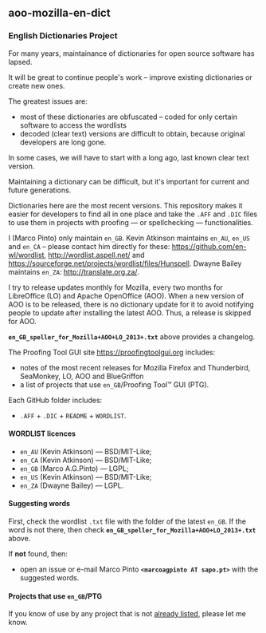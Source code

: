 ## aoo-mozilla-en-dict

### English Dictionaries Project

For many years, maintainance of dictionaries for open source software has lapsed.

It will be great to continue people's work – improve existing dictionaries or create new ones.

The greatest issues are: 

* most of these dictionaries are obfuscated – coded for only certain software to access the wordlists
* decoded (clear text) versions are difficult to obtain, because original developers are long gone.

In some cases, we will have to start with a long ago, last known clear text version.

Maintaining a dictionary can be difficult, but it's important for current and future generations.

Dictionaries here are the most recent versions. This repository makes it easier for developers to find all in one place and take the `.AFF` and `.DIC` files to use them in projects with proofing — or spellchecking — functionalities.

I (Marco Pinto) only maintain `en_GB`. Kevin Atkinson maintains `en_AU`, `en_US` and `en_CA` – please contact him directly for these: <https://github.com/en-wl/wordlist>, <http://wordlist.aspell.net/> and <https://sourceforge.net/projects/wordlist/files/Hunspell>. Dwayne Bailey maintains `en_ZA`: <http://translate.org.za/>.

I try to release updates monthly for Mozilla, every two months for LibreOffice (LO) and Apache OpenOffice (AOO). When a new version of AOO is to be released, there is no dictionary update for it to avoid notifying people to update after installing the latest AOO. Thus, a release is skipped for AOO.

<B>`en_GB_speller_for_Mozilla+AOO+LO_2013+.txt`</B> above provides a changelog.

The Proofing Tool GUI site <https://proofingtoolgui.org> includes: 

* notes of the most recent releases for Mozilla Firefox and Thunderbird, SeaMonkey, LO, AOO and BlueGriffon
* a list of projects that use `en_GB`/Proofing Tool™ GUI (PTG).

Each GitHub folder includes:

* `.AFF` + `.DIC` + `README` + `WORDLIST`.  
  
#### WORDLIST licences

* `en_AU` (Kevin Atkinson) — BSD/MIT-Like;
* `en_CA` (Kevin Atkinson) — BSD/MIT-Like;
* `en_GB` (Marco A.G.Pinto) — LGPL;
* `en_US` (Kevin Atkinson) — BSD/MIT-Like;
* `en_ZA` (Dwayne Bailey) — LGPL.   

#### Suggesting words

First, check the wordlist `.txt` file with the folder of the latest `en_GB`. If the word is not there, then check <B>`en_GB_speller_for_Mozilla+AOO+LO_2013+.txt`</B> above. 

If <B>not</B> found, then:

* open an issue or e-mail Marco Pinto <B>`<marcoagpinto AT sapo.pt>`</B> with the suggested words.

#### Projects that use `en_GB`/PTG

If you know of use by any project that is not [already listed](https://proofingtoolgui.org/where.html), please let me know.

